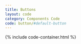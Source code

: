 ```yaml
---
title: Buttons
layout: code
category: Components Code
code: button/#default-button
---
```


{% include code-container.html %}
